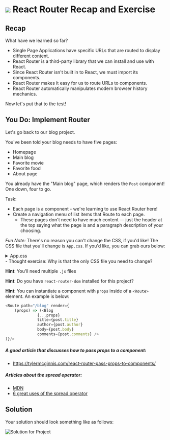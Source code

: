 # ![](https://ga-dash.s3.amazonaws.com/production/assets/logo-9f88ae6c9c3871690e33280fcf557f33.png) React Router Recap and Exercise

## Recap
What have we learned so far?
* Single Page Applications have specific URLs that are routed to display
  different content.
* React Router is a third-party library that we can install and use with React.
* Since React Router isn't built in to React, we must import its components.
* React Router makes it easy for us to route URLs to components.
* React Router automatically manipulates modern browser history mechanics.

Now let's put that to the test!

## You Do: Implement Router

Let's go back to our blog project.

You've been told your blog needs to have five pages:
- Homepage
- Main blog
- Favorite movie
- Favorite food
- About page

You already have the "Main blog" page, which renders the `Post` component! One down, four to go.

Task:

- Each page is a component - we're learning to use React Router here!
- Create a navigation menu of list items that Route to each page.
  - These pages don't need to have much content — just the header at the top saying what the page is and a paragraph description of your choosing.

_Fun Note:_ There's no reason you can't change the CSS, if you'd like! The CSS file that you'll change is `App.css`. If you'd like, you can grab ours below:


<details>
  <summary>App.css</summary>

  ```css
  @import url('https://fonts.googleapis.com/css?family=Spectral:500,700');
@import url('https://fonts.googleapis.com/css?family=Raleway:400,400i,600i');

a {
  margin: 20px 30px 0px 0px;
  font-family: "Spectral", serif;
  color: blue;
}

body {
  font-size: 16px;
  line-height: 1.5;
  color: #002F2F;
  font-family: "Raleway", sans-serif;
}

li {
  font-style: italic;
}

ol {
  font-weight: bold;
}

body {
  background: #EFECCA;
}

h1 {
  font-size: 26px;
  color: #046380;
  text-transform: uppercase;
  text-decoration: underline;
  text-align: center;
  letter-spacing: 2px;
  font-family: "Spectral", serif;
}

h2 {
  font-size: 24px;
  color: #046380;
  text-align: center;
  font-family: "Spectral", serif;
}

h3 {
  font-size: 22px;
  color: #046380;
  text-align: center;
  font-family: "Spectral", serif;
}


.App {
  text-align: center;
}

.App-logo {
  animation: App-logo-spin infinite 20s linear;
  height: 80px;
}

.App-header {
  background-color: #222;
  height: 150px;
  padding: 20px;
  color: white;
}

.App-intro {
  font-size: large;
}

@keyframes App-logo-spin {
  from { transform: rotate(0deg); }
  to { transform: rotate(360deg); }
}
```

</details>
 - Thought exercise: Why is that the only CSS file you need to change?

**Hint**: You'll need multiple `.js` files

**Hint**: Do you have `react-router-dom` installed for this project?

**Hint**: You can instantiate a component with `props` inside of a `<Route>` element. An example is below:


```js
<Route path="/blog" render={
    (props) => (<Blog
              {...props}
              title={post.title}
              author={post.author}
              body={post.body}
              comments={post.comments} />
)}/>
```

##### A good article that discusses how to pass props to a component: 
- https://tylermcginnis.com/react-router-pass-props-to-components/

##### Articles about the spread operator: 
- [MDN](https://developer.mozilla.org/en-US/docs/Web/JavaScript/Reference/Operators/Spread_syntax)
- [6 great uses of the spread operator](https://davidwalsh.name/spread-operator)

## Solution

Your solution should look something like as follows:

![Solution for Project](https://i.imgur.com/Ir76WQx.png)
